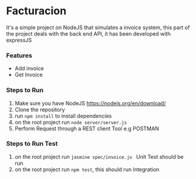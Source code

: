# Facturacion
It's a simple project on NodeJS that simulates a invoice system, this part of the project deals with the back end API, it has been developed with expressJS


### Features
- Add invoice
- Get Invoice 

### Steps to Run 
1. Make sure you have NodeJS https://nodejs.org/en/download/
2. Clone the repository
3. run `npm install` to install dependencies
4. on the root project run `node server/server.js`
5. Perform Request through a REST client Tool e.g POSTMAN


### Steps to Run Test
1. on the root project run `jasmine spec/invoice.js ` Unit Test should be run
2. on the root project run `npm test`, this should run Integration

